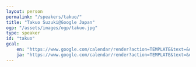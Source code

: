 ```yaml
---
layout: person
permalink: "/speakers/takuo/"
title: "Takuo Suzuki@Google Japan"
ogp: "/assets/images/ogp/takuo.jpg"
type: speaker
id: "takuo"
gcal:
    en: "https://www.google.com/calendar/render?action=TEMPLATE&text=&dates=20230311T111000/20230311T120000&location=%E3%80%92220-0004+Kanagawa%2C+Yokohama%2C+Nishi+Ward%2C+Kitasaiwai%2C+2+Chome%E2%88%925%E2%88%9215+%E3%83%97%E3%83%AC%E3%83%9F%E3%82%A2%E6%A8%AA%E6%B5%9C%E8%A5%BF%E5%8F%A3%E3%83%93%E3%83%AB+4F&trp=true&details=https%3A%2F%2Fyokohama-2023.devrelcon.dev%2Fspeakers%2Ftakuo%2F&trp=undefined&trp=true&sprop="
    ja: "https://www.google.com/calendar/render?action=TEMPLATE&text=&dates=20230311T111000/20230311T120000&location=%E3%80%92220-0004+Kanagawa%2C+Yokohama%2C+Nishi+Ward%2C+Kitasaiwai%2C+2+Chome%E2%88%925%E2%88%9215+%E3%83%97%E3%83%AC%E3%83%9F%E3%82%A2%E6%A8%AA%E6%B5%9C%E8%A5%BF%E5%8F%A3%E3%83%93%E3%83%AB+4F&trp=true&details=https%3A%2F%2Fyokohama-2023.devrelcon.dev%2Fspeakers%2Ftakuo%2F&trp=undefined&trp=true&sprop="
---
```

